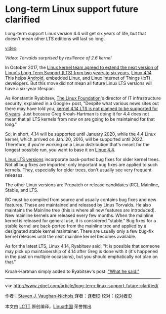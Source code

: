 Long-term Linux support future clarified
============================================================

Long-term support Linux version 4.4 will get six years of life, but that doesn't mean other LTS editions will last so long.

[video](http://www.zdnet.com/video/video-torvalds-surprised-by-resilience-of-2-6-kernel-1/)

 _Video: Torvalds surprised by resilience of 2.6 kernel_ 

In October 2017, the [Linux kernel team agreed to extend the next version of Linux's Long Term Support (LTS) from two years to six years][5], [Linux 4.14][6]. This helps [Android][7], embedded Linux, and Linux Internet of Things (IoT) developers. But this move did not mean all future Linux LTS versions will have a six-year lifespan.

As Konstantin Ryabitsev, [The Linux Foundation][8]'s director of IT infrastructure security, explained in a Google+ post, "Despite what various news sites out there may have told you, [kernel 4.14 LTS is not planned to be supported for 6 years][9]. Just because Greg Kroah-Hartman is doing it for 4.4 does not mean that all LTS kernels from now on are going to be maintained for that long."

So, in short, 4.14 will be supported until January 2020, while the 4.4 Linux kernel, which arrived on Jan. 20, 2016, will be supported until 2022\. Therefore, if you're working on a Linux distribution that's meant for the longest possible run, you want to base it on [Linux 4.4][10].

[Linux LTS versions][11] incorporate back-ported bug fixes for older kernel trees. Not all bug fixes are imported; only important bug fixes are applied to such kernels. They, especially for older trees, don't usually see very frequent releases.

The other Linux versions are Prepatch or release candidates (RC), Mainline, Stable, and LTS.

RC must be compiled from source and usually contains bug fixes and new features. These are maintained and released by Linus Torvalds. He also maintains the Mainline tree (this is where all new features are introduced). New mainline kernels are released every few months. When the mainline kernel is released for general use, it is considered "stable." Bug fixes for a stable kernel are back-ported from the mainline tree and applied by a designated stable kernel maintainer. There are usually only a few bug-fix kernel releases until the next mainline kernel becomes available.

As for the latest LTS, Linux 4.14, Ryabitsev said, "It is possible that someone may pick up maintainership of 4.14 after Greg is done with it (it's happened in the past on multiple occasions), but you should emphatically not plan on that."

Kroah-Hartman simply added to Ryabitsev's post: ["What he said."][12]

--------------------------------------------------------------------------------

via: http://www.zdnet.com/article/long-term-linux-support-future-clarified/

作者：[Steven J. Vaughan-Nichols ][a]
译者：[译者ID](https://github.com/译者ID)
校对：[校对者ID](https://github.com/校对者ID)

本文由 [LCTT](https://github.com/LCTT/TranslateProject) 原创编译，[Linux中国](https://linux.cn/) 荣誉推出

[a]:http://www.zdnet.com/meet-the-team/us/steven-j-vaughan-nichols/
[1]:http://www.zdnet.com/article/long-term-linux-support-future-clarified/#comments-eb4f0633-955f-4fec-9e56-734c34ee2bf2
[2]:http://www.zdnet.com/article/the-tension-between-iot-and-erp/
[3]:http://www.zdnet.com/article/the-tension-between-iot-and-erp/
[4]:http://www.zdnet.com/article/the-tension-between-iot-and-erp/
[5]:http://www.zdnet.com/article/long-term-support-linux-gets-a-longer-lease-on-life/
[6]:http://www.zdnet.com/article/the-new-long-term-linux-kernel-linux-4-14-has-arrived/
[7]:https://www.android.com/
[8]:https://www.linuxfoundation.org/
[9]:https://plus.google.com/u/0/+KonstantinRyabitsev/posts/Lq97ZtL8Xw9
[10]:http://www.zdnet.com/article/whats-new-and-nifty-in-linux-4-4/
[11]:https://www.kernel.org/releases.html
[12]:https://plus.google.com/u/0/+gregkroahhartman/posts/ZUcSz3Sn1Hc
[13]:http://www.zdnet.com/meet-the-team/us/steven-j-vaughan-nichols/
[14]:http://www.zdnet.com/meet-the-team/us/steven-j-vaughan-nichols/
[15]:http://www.zdnet.com/blog/open-source/
[16]:http://www.zdnet.com/topic/enterprise-software/
